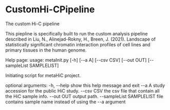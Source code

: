# CustomHi-CPipeline
The custom Hi-C pipeline

This piepline is specifically built to run the custom analysis pipeline described in
Liu, N., Alinejad-Rokny, H., Breen, J. (2021). Landscape of statistically significant chromatin interaction profiles of cell lines and primary tissues in the human genome.

Help page:
usage: metaInit.py [-h] [--a A] [--csv CSV] [--out OUT]
                   [--sampleList SAMPLELIST]

Initiating script for metaHiC project.

optional arguments:
  -h, --help            show this help message and exit
  --a A                 study accession for the public HiC study.
  --csv CSV             the csv file that contain all the HiC sample info.
  --out OUT             output path.
  --sampleList SAMPLELIST
                        file contains sample name instead of using the --a
                        argument

